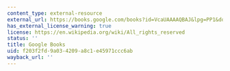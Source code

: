 ```yaml
---
content_type: external-resource
external_url: https://books.google.com/books?id=VcaUAAAAQBAJ&lpg=PP1&dq=Ceremonial%20Time%3A%20Fifteen%20Thousand%20Years%20on%20One%20Square%20Mile&pg=PP1#v=onepage&q&f=false
has_external_license_warning: true
license: https://en.wikipedia.org/wiki/All_rights_reserved
status: ''
title: Google Books
uid: f203f2fd-9a03-4209-a8c1-e45971ccc6ab
wayback_url: ''
---
```


